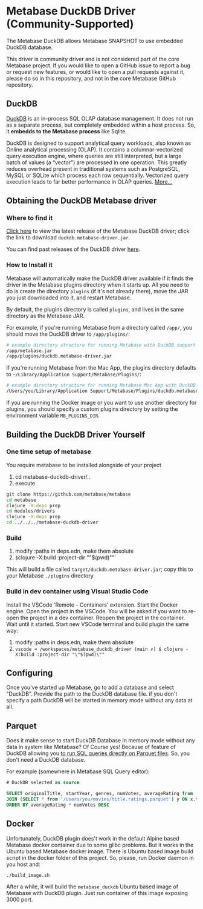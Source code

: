 # Metabase DuckDB Driver (Community-Supported)

The Metabase DuckDB allows Metabase SNAPSHOT to use embedded DuckDB database.

This driver is community driver and is not considered part of the
core Metabase project. If you would like to open a GitHub issue to
report a bug or request new features, or would like to open a pull
requests against it, please do so in this repository, and not in the
core Metabase GitHub repository.

## DuckDB

[DuckDB](https://duckdb.org) is an in-process SQL OLAP database management. It does not run as a separate process, but completely embedded within a host process. So, it **embedds to the Metabase process** like Sqlite.

DuckDB is designed to support analytical query workloads, also known as Online analytical processing (OLAP). It contains a columnar-vectorized query execution engine, where queries are still interpreted, but a large batch of values (a “vector”) are processed in one operation. This greatly reduces overhead present in traditional systems such as PostgreSQL, MySQL or SQLite which process each row sequentially. Vectorized query execution leads to far better performance in OLAP queries. [More...](https://duckdb.org/why_duckdb)

## Obtaining the DuckDB Metabase driver

### Where to find it

[Click here](https://github.com/AlexR2D2/metabase_duckdb_driver/releases/latest) to view the latest release of the Metabase DuckDB driver; click the link to download `duckdb.metabase-driver.jar`.

You can find past releases of the DuckDB driver [here](https://github.com/AlexR2D2/metabase_duckdb_driver/releases).

### How to Install it

Metabase will automatically make the DuckDB driver available if it finds the driver in the Metabase plugins directory when it starts up.
All you need to do is create the directory `plugins` (if it's not already there), move the JAR you just downloaded into it, and restart Metabase.

By default, the plugins directory is called `plugins`, and lives in the same directory as the Metabase JAR.

For example, if you're running Metabase from a directory called `/app/`, you should move the DuckDB driver to `/app/plugins/`:

```bash
# example directory structure for running Metabase with DuckDB support
/app/metabase.jar
/app/plugins/duckdb.metabase-driver.jar
```

If you're running Metabase from the Mac App, the plugins directory defaults to `~/Library/Application Support/Metabase/Plugins/`:

```bash
# example directory structure for running Metabase Mac App with DuckDB support
/Users/you/Library/Application Support/Metabase/Plugins/duckdb.metabase-driver.jar
```

If you are running the Docker image or you want to use another directory for plugins, you should specify a custom plugins directory by setting the environment variable `MB_PLUGINS_DIR`.

## Building the DuckDB Driver Yourself

### One time setup of metabase

You require metabase to be installed alongside of your project

1. cd metabase-duckdb-driver/..
2. execute

```bash
git clone https://github.com/metabase/metabase
cd metabase
clojure -X:deps prep
cd modules/drivers
clojure -X:deps prep
cd ../../../metabase-duckdb-driver
```

### Build

1. modify :paths in deps.edn, make them absolute
2. `$`clojure -X:build :project-dir "\"$(pwd)\""`

This will build a file called `target/duckdb.metabase-driver.jar`; copy this to your Metabase `./plugins` directory.

### Build in dev container using Visual Studio Code

Install the VSCode 'Remote - Containers' extension. Start the Docker engine. Open the project in the VSCode. You will be asked if you want to re-open the project in a dev container. Reopen the project in the container. Wait until it started. Start new VSCode terminal and build plugin the same way:

1. modify :paths in deps.edn, make them absolute
2. `vscode ➜ /workspaces/metabase_duckdb_driver (main ✗) $ clojure -X:build :project-dir "\"$(pwd)\""`

## Configuring

Once you've started up Metabase, go to add a database and select "DuckDB". Provide the path to the DuckDB database file. if you don't specify a path DuckDB will be started in memory mode without any data at all.

## Parquet

Does it make sense to start DuckDB Database in memory mode without any data in system like Metabase? Of Course yes!
Because of feature of DuckDB allowing you [to run SQL queries directly on Parquet files](https://duckdb.org/2021/06/25/querying-parquet.html). So, you don't need a DuckDB database.

For example (somewhere in Metabase SQL Query editor):

```sql
# DuckDB selected as source

SELECT originalTitle, startYear, genres, numVotes, averageRating from '/Users/you/movies/title.basics.parquet' x
JOIN (SELECT * from '/Users/you/movies/title.ratings.parquet') y ON x.tconst = y.tconst
ORDER BY averageRating * numVotes DESC
```

## Docker

Unfortunately, DuckDB plugin does't work in the default Alpine based Metabase docker container due to some glibc problems. But it works in the Ubuntu based Metabase docker image. There is Ubuntu based image build script in the docker folder of this project. So, please, run Docker daemon in you host and:

```bash
./build_image.sh
```

After a while, it will build the `metabase_duckdb` Ubuntu based image of Metabase with DuckDB plugin. Just run container of this image exposing 3000 port.
